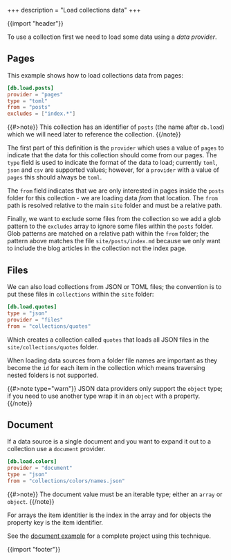 +++
description = "Load collections data"
+++

{{import "header"}}

To use a collection first we need to load some data using a *data provider*.

## Pages

This example shows how to load collections data from pages:

```toml
[db.load.posts]
provider = "pages"
type = "toml"
from = "posts"
excludes = ["index.*"]
```

{{#>note}}
This collection has an identifier of `posts` (the name after `db.load`) which we will need later to reference the collection.
{{/note}}

The first part of this definition is the `provider` which uses a value of `pages` to indicate that the data for this collection should come from our pages. The `type` field is used to indicate the format of the data to load; currently `toml`, `json` and `csv` are supported values; however, for a `provider` with a value of `pages` this should always be `toml`.

The `from` field indicates that we are only interested in pages inside the `posts` folder for this collection - we are loading data *from* that location. The `from` path is resolved relative to the main `site` folder and must be a relative path.

Finally, we want to exclude some files from the collection so we add a glob pattern to the `excludes` array to ignore some files within the `posts` folder. Glob patterns are matched on a relative path within the `from` folder; the pattern above matches the file `site/posts/index.md` because we only want to include the blog articles in the collection not the index page.

## Files

We can also load collections from JSON or TOML files; the convention is to put these files in `collections` within the `site` folder:

```toml
[db.load.quotes]
type = "json"
provider = "files"
from = "collections/quotes"
```

Which creates a collection called `quotes` that loads all JSON files in the `site/collections/quotes` folder.

When loading data sources from a folder file names are important as they become the `id` for each item in the collection which means traversing nested folders is not supported.

{{#>note type="warn"}}
JSON data providers only support the `object` type; if you need to use another type wrap it in an `object` with a property.
{{/note}}

## Document

If a data source is a single document and you want to expand it out to a collection use a `document` provider.

```toml
[db.load.colors]
provider = "document"
type = "json"
from = "collections/colors/names.json"
```

{{#>note}}
The document value must be an iterable type; either an `array` or `object`.
{{/note}}

For arrays the item identitier is the index in the array and for objects the property key is the item identifier.

See the [document example][document-example] for a complete project using this technique.

{{import "footer"}}

[document-example]: https://github.com/uwe-app/examples/tree/main/collections/document

